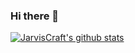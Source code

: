 ### Hi there 👋

<!--
**JarvisCraft/JarvisCraft** is a ✨ _special_ ✨ repository because its `README.md` (this file) appears on your GitHub profile.

Here are some ideas to get you started:

- 🔭 I’m currently working on ...
- 🌱 I’m currently learning ...
- 👯 I’m looking to collaborate on ...
- 🤔 I’m looking for help with ...
- 💬 Ask me about ...
- 📫 How to reach me: ...
- 😄 Pronouns: ...
- ⚡ Fun fact: ...
-->

[![JarvisCraft's github stats](https://github-readme-stats.vercel.app/api?username=JarvisCraft)](https://github.com/JarvisCraft/github-readme-stats)
